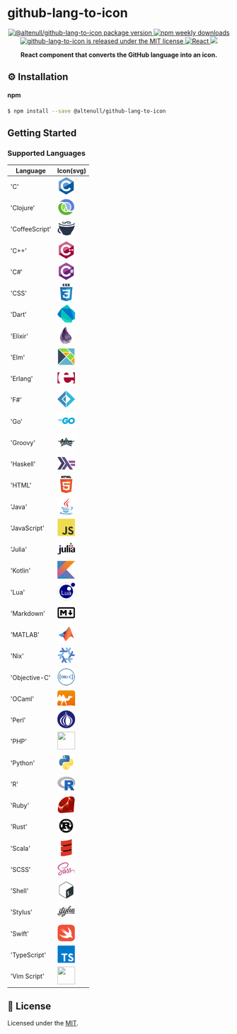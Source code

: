 # github-lang-to-icon

<!-- TODO: 사용법 -->
<!-- TODO: Features (lowercase, props, devicon based) -->
<!-- TODO: 이미지 목록  -->
<!-- TODO: 이미지 출처  -->
<!-- TODO: CHANGELOG.md  -->

<p align="center">
  <a href="https://www.npmjs.com/package/@altenull/github-lang-to-icon" target="_blank">
    <img src="https://img.shields.io/npm/v/@altenull/github-lang-to-icon?color=limegreen&logo=NPM" alt="@altenull/github-lang-to-icon package version" />
  </a>
  <a href="https://www.npmjs.com/package/@altenull/github-lang-to-icon" target="_blank">
    <img alt="npm weekly downloads" src="https://img.shields.io/npm/dw/@altenull/github-lang-to-icon?logo=npm&style=flat-square&color=007acc" />
  </a>
  <a href="https://github.com/altenull/github-lang-to-icon/blob/master/LICENSE" target="_blank">
    <img src="https://img.shields.io/badge/license-MIT-blue.svg" alt="github-lang-to-icon is released under the MIT license" />
  </a>
  <a href="https://reactjs.org/" target="_blank">
    <img alt="React" src="https://img.shields.io/static/v1.svg?label=&message=React&style=flat-square&logo=React&logoColor=white&color=61dafb" />
  </a>
  <a href="https://www.typescriptlang.org/" target="_blank">
    <img src="https://img.shields.io/static/v1.svg?label=&message=TypeScript&color=294E80&style=flat-square&logo=typescript" />
  </a>
</p>

<p align="center">
  <b>React component that converts the GitHub language into an icon.</b><br />
</p>

## ⚙ Installation

#### npm

```bash
$ npm install --save @altenull/github-lang-to-icon
```

## Getting Started

### Supported Languages

| Language       | Icon(svg)                                                      |
| -------------- | -------------------------------------------------------------- |
| 'C'            | <img width="40" height="40" src="./assets/c.svg" />            |
| 'Clojure'      | <img width="40" height="40" src="./assets/clojure.svg" />      |
| 'CoffeeScript' | <img width="40" height="40" src="./assets/coffeescript.svg" /> |
| 'C++'          | <img width="40" height="40" src="./assets/c++.svg" />          |
| 'C#'           | <img width="40" height="40" src="./assets/csharp.svg" />       |
| 'CSS'          | <img width="40" height="40" src="./assets/css.svg" />          |
| 'Dart'         | <img width="40" height="40" src="./assets/dart.svg" />         |
| 'Elixir'       | <img width="40" height="40" src="./assets/elixir.svg" />       |
| 'Elm'          | <img width="40" height="40" src="./assets/elm.svg" />          |
| 'Erlang'       | <img width="40" height="40" src="./assets/erlang.svg" />       |
| 'F#'           | <img width="40" height="40" src="./assets/fsharp.svg" />       |
| 'Go'           | <img width="40" height="40" src="./assets/go.svg" />           |
| 'Groovy'       | <img width="40" height="40" src="./assets/groovy.svg" />       |
| 'Haskell'      | <img width="40" height="40" src="./assets/haskell.svg" />      |
| 'HTML'         | <img width="40" height="40" src="./assets/html.svg" />         |
| 'Java'         | <img width="40" height="40" src="./assets/java.svg" />         |
| 'JavaScript'   | <img width="40" height="40" src="./assets/javascript.svg" />   |
| 'Julia'        | <img width="40" height="40" src="./assets/julia.svg" />        |
| 'Kotlin'       | <img width="40" height="40" src="./assets/kotlin.svg" />       |
| 'Lua'          | <img width="40" height="40" src="./assets/lua.svg" />          |
| 'Markdown'     | <img width="40" height="40" src="./assets/markdown.svg" />     |
| 'MATLAB'       | <img width="40" height="40" src="./assets/matlab.svg" />       |
| 'Nix'          | <img width="40" height="40" src="./assets/nix.svg" />          |
| 'Objective-C'  | <img width="40" height="40" src="./assets/objective-c.svg" />  |
| 'OCaml'        | <img width="40" height="40" src="./assets/ocaml.svg" />        |
| 'Perl'         | <img width="40" height="40" src="./assets/perl.svg" />         |
| 'PHP'          | <img width="40" height="40" src="./assets/php.svg" />          |
| 'Python'       | <img width="40" height="40" src="./assets/python.svg" />       |
| 'R'            | <img width="40" height="40" src="./assets/r.svg" />            |
| 'Ruby'         | <img width="40" height="40" src="./assets/ruby.svg" />         |
| 'Rust'         | <img width="40" height="40" src="./assets/rust.svg" />         |
| 'Scala'        | <img width="40" height="40" src="./assets/scala.svg" />        |
| 'SCSS'         | <img width="40" height="40" src="./assets/scss.svg" />         |
| 'Shell'        | <img width="40" height="40" src="./assets/shell.svg" />        |
| 'Stylus'       | <img width="40" height="40" src="./assets/stylus.svg" />       |
| 'Swift'        | <img width="40" height="40" src="./assets/swift.svg" />        |
| 'TypeScript'   | <img width="40" height="40" src="./assets/typescript.svg" />   |
| 'Vim Script'   | <img width="40" height="40" src="./assets/vim-script.svg" />   |

## 📝 License

Licensed under the [MIT](./LICENSE).
